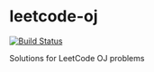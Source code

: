 leetcode-oj
===========

[![Build Status](https://travis-ci.org/fritaly/leetcode-oj.svg)](https://travis-ci.org/fritaly/leetcode-oj)

Solutions for LeetCode OJ problems
